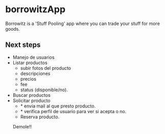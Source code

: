 borrowitzApp
============

Borrowitz is a 'Stuff Pooling' app where you can trade your stuff for more goods.

Next steps
----------

<ul>
<li>Manejo de usuarios</li>
<li>
Listar productos
	<ul>
	<li>subir fotos del producto</li>
	<li>descripciones</li>
	<li>precios</li>
	<li>fee</li>
	<li>status (disponible/no).</li>
	</ul>
</li>
<li>Buscar productos</li>
<li>Solicitar producto
	<ul>
	<li>* envia mail al que presto producto. </li>
	<li>* verifica perfil de usuario para ver si acepta o no. </li>
</li>
<li>Reserva producto.</li>
</ul>

Demole!!
